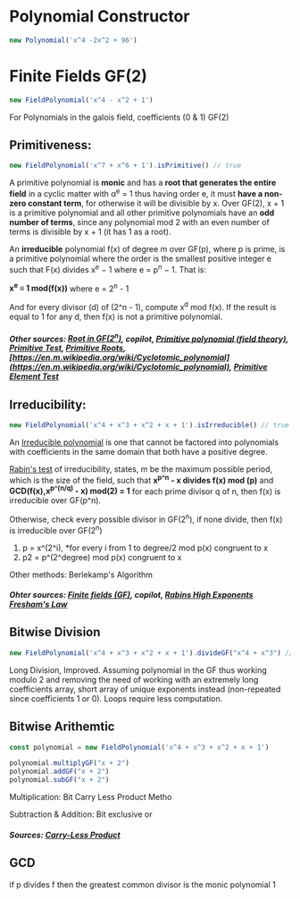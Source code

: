# Polynomial Constructor

```typescript
new Polynomial('x^4 -2x^2 + 96')
```

# Finite Fields GF(2)
```typescript
new FieldPolynomial('x^4 - x^2 + 1')
```

For Polynomials in the galois field, coefficients (0 & 1) GF(2)

## Primitiveness:

```typescript
new FieldPolynomial('x^7 + x^6 + 1').isPrimitive() // true
```

A primitive polynomial is **monic** and has a **root that generates the entire field** in a cyclic matter with α<sup>e</sup> = 1 thus having order e, it must **have a non-zero constant term**, for otherwise it will be divisible by x. Over GF(2), x + 1 is a primitive polynomial and all other primitive polynomials have an **odd number of terms**, since any polynomial mod 2 with an even number of terms is divisible by x + 1 (it has 1 as a root).

An **irreducible** polynomial f(x) of degree m over GF(p), where p is prime, is a primitive polynomial where the order is the smallest positive integer e such that F(x) divides x<sup>e</sup> − 1 where e = p<sup>n</sup> − 1. That is:

**x<sup>e</sup> ≡ 1 mod(f(x))** where e = 2<sup>n</sup> - 1

And for every divisor (d) of (2^n - 1), compute x<sup>d</sup> mod f(x). If the result is equal to 1 for any d, then f(x) is not a primitive polynomial. 

##### Other sources: [Root in GF(2<sup>n</sup>)](https://en.m.wikipedia.org/wiki/Root_of_unity#primitive), copilot, [Primitive polynomial (field theory)](https://en.m.wikipedia.org/wiki/Primitive_polynomial_(field_theory)#:~:text=An%20irreducible%20polynomial%20F(x,n%20%3D%20pm%20%E2%88%92%201.)), [Primitive Test](https://math.stackexchange.com/questions/312186/understanding-primitive-polynomials-in-gf2), [Primitive Roots](https://math.stackexchange.com/questions/76045/reed-solomon-polynomial-generator/76136#76136), [https://en.m.wikipedia.org/wiki/Cyclotomic_polynomial](https://en.m.wikipedia.org/wiki/Cyclotomic_polynomial), [Primitive Element Test](https://math.stackexchange.com/questions/1740490/finite-fields-efficient-primitive-element-test)

## Irreducibility:

```typescript
new FieldPolynomial('x^4 + x^3 + x^2 + x + 1').isIrreducible() // true
```

An [Irreducible  polynomial](https://en.m.wikipedia.org/wiki/Irreducible_polynomial#Over_the_integers_and_finite_fields) is one that cannot be factored into polynomials with coefficients in the same domain that both have a positive degree.

[Rabin's test](https://math.stackexchange.com/questions/1343450/how-can-i-prove-irreducibility-of-polynomial-over-a-finite-field) of irreducibility, states, m be the maximum possible period, which is the size of the field, such that **x<sup>p^n</sup> - x divides f(x) mod (p)**
and **GCD(f(x),x<sup>p^(n/q)</sup> - x) mod(2) = 1** for each prime divisor q of n, then f(x) is irreducible over GF(p^n).


Otherwise, check every possible divisor in GF(2<sup>n</sup>), if none divide, then f(x) is irreducible over GF(2<sup>n</sup>)
1. p = x^(2^i), *for every i from 1 to degree/2 mod p(x) congruent to x
2. p2 = p^(2^degree) mod p(x) congruent to x

Other methods: Berlekamp's Algorithm
##### Ohter sources: [Finite fields (GF)](https://en.m.wikipedia.org/wiki/Factorization_of_polynomials_over_finite_fields),  copilot, [Rabins High Exponents Fresham's Law](https://math.stackexchange.com/a/530497)

## Bitwise Division
```typescript
new FieldPolynomial('x^4 + x^3 + x^2 + x + 1').divideGF("x^4 + x^3") // res
```

Long Division, Improved. Assuming polynomial in the GF thus working modulo 2 and removing the need of working with an extremely long coefficients array, short array of unique exponents instead (non-repeated since coefficients 1 or 0). Loops require less computation.

## Bitwise Arithemtic

```typescript
const polynomial = new FieldPolynomial('x^4 + x^3 + x^2 + x + 1')

polynomial.multiplyGF("x + 2")
polynomial.addGF("x + 2")
polynomial.subGF("x + 2")
```

Multiplication: Bit Carry Less Product Metho

Subtraction & Addition: Bit exclusive or

##### Sources: [Carry-Less Product](https://en.wikipedia.org/wiki/Carry-less_product)

## GCD

if p divides f then the greatest common divisor is the monic polynomial 1